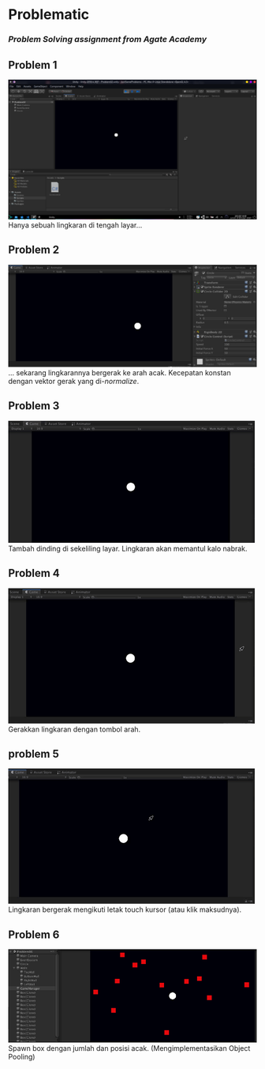 # Problematic
### *Problem Solving assignment from Agate Academy*

## Problem 1
![Problem 1](git-resources/p1.png)  
Hanya sebuah lingkaran di tengah layar...

## Problem 2
![Problem 2](git-resources/p2.png)  
... sekarang lingkarannya bergerak ke arah acak. Kecepatan konstan dengan vektor gerak yang di-*normalize*.

## Problem 3
![Problem 3](git-resources/p3.gif)  
Tambah dinding di sekeliling layar. Lingkaran akan memantul kalo nabrak.

## Problem 4
![Problem 4](git-resources/p4.gif)  
Gerakkan lingkaran dengan tombol arah.

## problem 5
![Problem 5](git-resources/p5.gif)  
Lingkaran bergerak mengikuti letak touch kursor (atau klik maksudnya).

## Problem 6
![Problem 6](git-resources/p6.png)  
Spawn box dengan jumlah dan posisi acak. (Mengimplementasikan Object Pooling)

